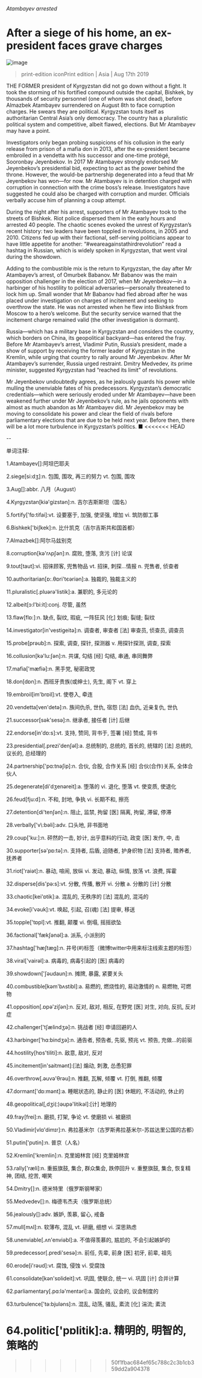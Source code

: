 ###### Atambayev arrested
# After a siege of his home, an ex-president faces grave charges 
![image](images/20190817_ASP002.jpg) 
> print-edition iconPrint edition | Asia | Aug 17th 2019 
THE FORMER president of Kyrgyzstan did not go down without a fight. It took the storming of his fortified compound outside the capital, Bishkek, by thousands of security personnel (one of whom was shot dead), before Almazbek Atambayev surrendered on August 8th to face corruption charges. He swears they are political. Kyrgyzstan touts itself as authoritarian Central Asia’s only democracy. The country has a pluralistic political system and competitive, albeit flawed, elections. But Mr Atambayev may have a point. 
Investigators only began probing suspicions of his collusion in the early release from prison of a mafia don in 2013, after the ex-president became embroiled in a vendetta with his successor and one-time protégé, Sooronbay Jeyenbekov. In 2017 Mr Atambayev strongly endorsed Mr Jeyenbekov’s presidential bid, expecting to act as the power behind the throne. However, the would-be partnership degenerated into a feud that Mr Jeyenbekov has won—for now. Mr Atambayev is in detention charged with corruption in connection with the crime boss’s release. Investigators have suggested he could also be charged with corruption and murder. Officials verbally accuse him of planning a coup attempt. 
During the night after his arrest, supporters of Mr Atambayev took to the streets of Bishkek. Riot police dispersed them in the early hours and arrested 40 people. The chaotic scenes evoked the unrest of Kyrgyzstan’s recent history: two leaders have been toppled in revolutions, in 2005 and 2010. Citizens fed up with their factional, self-serving politicians appear to have little appetite for another: “#weareagainstathirdrevolution” read a hashtag in Russian, which is widely spoken in Kyrgyzstan, that went viral during the showdown. 
Adding to the combustible mix is the return to Kyrgyzstan, the day after Mr Atambayev’s arrest, of Omurbek Babanov. Mr Babanov was the main opposition challenger in the election of 2017, when Mr Jeyenbekov—in a harbinger of his hostility to political adversaries—personally threatened to lock him up. Small wonder that Mr Babanov had fled abroad after he was placed under investigation on charges of incitement and seeking to overthrow the state. He was not arrested when he flew into Bishkek from Moscow to a hero’s welcome. But the security service warned that the incitement charge remained valid (the other investigation is dormant). 
Russia—which has a military base in Kyrgyzstan and considers the country, which borders on China, its geopolitical backyard—has entered the fray. Before Mr Atambayev’s arrest, Vladimir Putin, Russia’s president, made a show of support by receiving the former leader of Kyrgyzstan in the Kremlin, while urging that country to rally around Mr Jeyenbekov. After Mr Atambayev’s surrender, Russia urged restraint. Dmitry Medvedev, its prime minister, suggested Kyrgyzstan had “reached its limit” of revolutions. 
Mr Jeyenbekov undoubtedly agrees, as he jealously guards his power while mulling the unenviable fates of his predecessors. Kyrgyzstan’s democratic credentials—which were seriously eroded under Mr Atambayev—have been weakened further under Mr Jeyenbekov’s rule, as he jails opponents with almost as much abandon as Mr Atambayev did. Mr Jeyenbekov may be moving to consolidate his power and clear the field of rivals before parliamentary elections that are due to be held next year. Before then, there will be a lot more turbulence in Kyrgyzstan’s politics. ■ 
<<<<<<< HEAD
-- 
 单词注释:
1.Atambayev[]:阿坦巴耶夫 
2.siege[si:dʒ]:n. 包围, 围攻, 再三的努力 vt. 包围, 围攻 
3.Aug[]:abbr. 八月（August） 
4.Kyrgyzstan[kiə'ɡizstən]:n. 吉尔吉斯斯坦（国名） 
5.fortify['fɒ:tifai]:vt. 设要塞于, 加强, 使坚强, 增加 vi. 筑防御工事 
6.Bishkek['biʃkek]:n. 比什凯克（吉尔吉斯共和国首都） 
7.Almazbek[]:阿尔马兹别克 
8.corruption[kә'rʌpʃәn]:n. 腐败, 堕落, 贪污 [计] 论误 
9.tout[taut]:vi. 招徕顾客, 兜售物品 vt. 招徕, 刺探...情报 n. 兜售者, 侦查者 
10.authoritarian[ɒ:.θɒri'tєәriәn]:a. 独裁的, 独裁主义的 
11.pluralistic[.pluәrә'listik]:a. 兼职的, 多元论的 
12.albeit[ɔ:l'bi:it]:conj. 尽管, 虽然 
13.flaw[flɒ:]:n. 缺点, 裂纹, 瑕疵, 一阵狂风 [化] 划痕; 裂缝; 裂纹 
14.investigator[in'vestigeitә]:n. 调查者, 审查者 [法] 审查员, 侦查员, 调查员 
15.probe[prәub]:n. 探索, 调查, 探针, 探测器 v. 用探针探测, 调查, 探索 
16.collusion[kә'lu:ʃәn]:n. 共谋, 勾结 [经] 勾结, 串通, 串同舞弊 
17.mafia['mæfiә]:n. 黑手党, 秘密政党 
18.don[dɒn]:n. 西班牙贵族(或绅士), 先生, 阁下 vt. 穿上 
19.embroil[im'brɒil]:vt. 使卷入, 牵连 
20.vendetta[ven'detә]:n. 族间仇杀, 世仇, 宿怨 [法] 血仇, 近亲复仇, 世仇 
21.successor[sәk'sesә]:n. 继承者, 接任者 [计] 后继 
22.endorse[in'dɒ:s]:vt. 支持, 赞同, 背书于, 签署 [经] 赞成, 背书 
23.presidential[.prezi'denʃәl]:a. 总统制的, 总统的, 首长的, 统辖的 [法] 总统的, 议长的, 总经理的 
24.partnership['pɑ:tnәʃip]:n. 合伙, 合股, 合作关系 [经] 合伙(合作)关系, 全体合伙人 
25.degenerate[di'dʒenәreit]:a. 堕落的 vi. 退化, 堕落 vt. 使变质, 使退化 
26.feud[fju:d]:n. 不和, 封地, 争执 vi. 长期不和, 擦亮 
27.detention[di'tenʃәn]:n. 阻止, 监禁, 拘留 [医] 隔离, 拘留, 滞留, 停滞 
28.verbally['v\\:bәli]:adv. 口头地, 非书面地 
29.coup['ku:]:n. 砰然的一击, 妙计, 出乎意料的行动, 政变 [医] 发作, 中, 击 
30.supporter[sә'pɒ:tә]:n. 支持者, 后盾, 迫随者, 护身织物 [法] 支持者, 赡养者, 抚养者 
31.riot['raiәt]:n. 暴动, 喧闹, 放纵 vi. 发动, 暴动, 纵情, 放荡 vt. 浪费, 挥霍 
32.disperse[dis'pә:s]:vt. 分散, 传播, 散开 vi. 分散 a. 分散的 [计] 分散 
33.chaotic[kei'ɒtik]:a. 混乱的, 无秩序的 [法] 混乱的, 混沌的 
34.evoke[i'vәuk]:vt. 唤起, 引起, 召(魂) [法] 提审, 移送 
35.topple['tɒpl]:vt. 推翻, 颠覆 vi. 倒塌, 摇摇欲坠 
36.factional['fækʃәnәl]:a. 派系, 小派别的 
37.hashtag['hæʃtæg]:n. 井号(#)标签（微博twitter中用来标注线索主题的标签） 
38.viral['vairәl]:a. 病毒的, 病毒引起的 [医] 病毒的 
39.showdown['ʃәudaun]:n. 摊牌, 暴露, 紧要关头 
40.combustible[kәm'bʌstibl]:a. 易燃的, 燃烧性的, 易动激情的 n. 易燃物, 可燃物 
41.opposition[.ɒpә'ziʃәn]:n. 反对, 敌对, 相反, 在野党 [医] 对生, 对向, 反抗, 反对症 
42.challenger['tʃælindʒә]:n. 挑战者 [经] 申请回避的人 
43.harbinger['hɑ:bindʒә]:n. 通告者, 预告者, 先驱, 预兆 vt. 预告, 充做...的前驱 
44.hostility[hɒs'tiliti]:n. 敌意, 敌对, 反对 
45.incitement[in'saitmәnt]:[法] 煽动, 刺激, 怂恿犯罪 
46.overthrow[.әuvә'θrәu]:n. 推翻, 瓦解, 倾覆 vt. 打倒, 推翻, 倾覆 
47.dormant['dɒ:mәnt]:a. 睡眠状态的, 静止的 [医] 休眠的, 不活动的, 休止的 
48.geopolitical[,dʒi(:)әupә'litikәl]:[计] 地理的 
49.fray[frei]:n. 磨损, 打架, 争论 vt. 使磨损 vi. 被磨损 
50.Vladimir[vlɑ'dimɪr]:n. 弗拉基米尔（古罗斯弗拉基米尔-苏兹达里公国的古都） 
51.putin['putin]:n. 普京（人名） 
52.Kremlin['kremlin]:n. 克里姆林宫 [经] 克里姆林宫 
53.rally['ræli]:n. 重振旗鼓, 集合, 群众集会, 跌停回升 v. 重整旗鼓, 集合, 恢复精神, 团结, 挖苦, 嘲笑 
54.Dmitry[]:n. 德米特里（俄罗斯钢琴家） 
55.Medvedev[]:n. 梅德韦杰夫（俄罗斯总统） 
56.jealously[]:adv. 嫉妒, 羡慕, 留心, 戒备 
57.mull[mʌl]:n. 软薄布, 混乱 vt. 研磨, 细想 vi. 深思熟虑 
58.unenviable[.ʌn'enviәbl]:a. 不值得羡慕的, 尴尬的, 不会引起嫉妒的 
59.predecessor[.predi'sesә]:n. 前任, 先辈, 前身 [医] 初牙, 前辈, 祖先 
60.erode[i'rәud]:vt. 腐蚀, 侵蚀 vi. 受腐蚀 
61.consolidate[kәn'sɒlideit]:vt. 巩固, 使联合, 统一 vi. 巩固 [计] 合并计算 
62.parliamentary[.pɑ:lә'mentәri]:a. 国会的, 议会的, 议会制度的 
63.turbulence['tә:bjulәns]:n. 混乱, 动荡, 骚乱, 紊流 [化] 湍流; 紊流 
64.politic['pɒlitik]:a. 精明的, 明智的, 策略的 
=======
>>>>>>> 50f1fbac684ef65c788c2c3b1cb359dd2a904378
